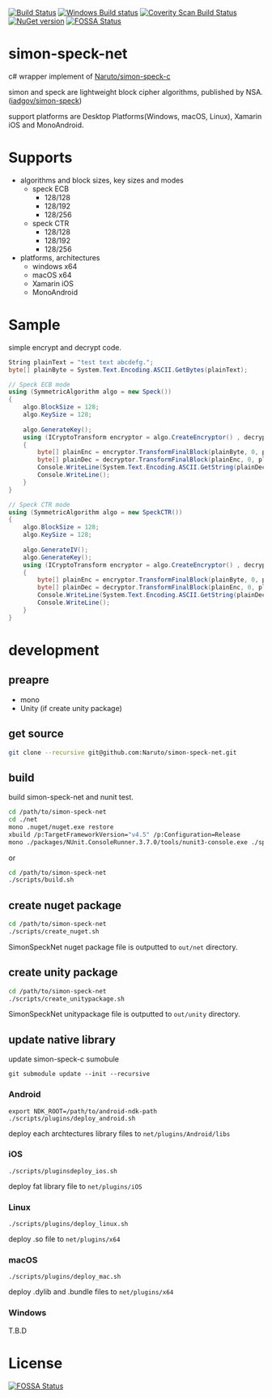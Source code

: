 [![Build Status](https://travis-ci.org/Naruto/simon-speck-net.svg?branch=develop)](https://travis-ci.org/Naruto/simon-speck-net?branch=develop)
[![Windows Build status](https://ci.appveyor.com/api/projects/status/uulln99smanqi05k?svg=true)](https://ci.appveyor.com/project/Naruto/simon-speck-net)
[![Coverity Scan Build Status](https://scan.coverity.com/projects/13827/badge.svg)](https://scan.coverity.com/projects/13827)
[![NuGet version](https://badge.fury.io/nu/simonspecknet.svg)](https://badge.fury.io/nu/simonspecknet)
[![FOSSA Status](https://app.fossa.io/api/projects/git%2Bgithub.com%2FNaruto%2Fsimon-speck-net.svg?type=shield)](https://app.fossa.io/projects/git%2Bgithub.com%2FNaruto%2Fsimon-speck-net?ref=badge_shield)
# simon-speck-net

c# wrapper implement of [Naruto/simon-speck-c](https://github.com/Naruto/simon-speck-c)

simon and speck are lightweight block cipher algorithms, published by NSA.([iadgov/simon-speck](https://github.com/iadgov/simon-speck))

support platforms are Desktop Platforms(Windows, macOS, Linux), Xamarin iOS and MonoAndroid.

# Supports

- algorithms and block sizes, key sizes and modes
    - speck ECB
        - 128/128
        - 128/192
        - 128/256
    - speck CTR
        - 128/128
        - 128/192
        - 128/256
- platforms, architectures
    - windows x64
    - macOS x64
    - Xamarin iOS
    - MonoAndroid


# Sample

simple encrypt and decrypt code.

```csharp
String plainText = "test text abcdefg.";
byte[] plainByte = System.Text.Encoding.ASCII.GetBytes(plainText);

// Speck ECB mode
using (SymmetricAlgorithm algo = new Speck())
{
    algo.BlockSize = 128;
    algo.KeySize = 128;
    
    algo.GenerateKey();
    using (ICryptoTransform encryptor = algo.CreateEncryptor() , decryptor = algo.CreateDecryptor())
    {
        byte[] plainEnc = encryptor.TransformFinalBlock(plainByte, 0, plainByte.Length);
        byte[] plainDec = decryptor.TransformFinalBlock(plainEnc, 0, plainEnc.Length);
        Console.WriteLine(System.Text.Encoding.ASCII.GetString(plainDec));
        Console.WriteLine();
    }
}

// Speck CTR mode
using (SymmetricAlgorithm algo = new SpeckCTR())
{
    algo.BlockSize = 128;
    algo.KeySize = 128;
    
    algo.GenerateIV();
    algo.GenerateKey();
    using (ICryptoTransform encryptor = algo.CreateEncryptor() , decryptor = algo.CreateDecryptor())
    {
        byte[] plainEnc = encryptor.TransformFinalBlock(plainByte, 0, plainByte.Length);
        byte[] plainDec = decryptor.TransformFinalBlock(plainEnc, 0, plainEnc.Length);
        Console.WriteLine(System.Text.Encoding.ASCII.GetString(plainDec));
        Console.WriteLine();
    }
}
```

# development
## preapre

- mono
- Unity (if create unity package)

## get source

```bash
git clone --recursive git@github.com:Naruto/simon-speck-net.git
```

## build

build simon-speck-net and nunit test.

```bash
cd /path/to/simon-speck-net
cd ./net
mono .nuget/nuget.exe restore
xbuild /p:TargetFrameworkVersion="v4.5" /p:Configuration=Release
mono ./packages/NUnit.ConsoleRunner.3.7.0/tools/nunit3-console.exe ./speckTest/bin/Release/speckTest.dll
```

or

```bash
cd /path/to/simon-speck-net
./scripts/build.sh
```

## create nuget package

```bash
cd /path/to/simon-speck-net
./scripts/create_nuget.sh
```

SimonSpeckNet nuget package file is outputted to `out/net` directory.

## create unity package

```bash
cd /path/to/simon-speck-net
./scripts/create_unitypackage.sh
```

SimonSpeckNet unitypackage file is outputted to `out/unity` directory.

## update native library

update simon-speck-c sumobule

```
git submodule update --init --recursive
```

### Android

```
export NDK_ROOT=/path/to/android-ndk-path
./scripts/plugins/deploy_android.sh
```

deploy each archtectures library files to `net/plugins/Android/libs`

### iOS
```
./scripts/pluginsdeploy_ios.sh
```

deploy fat library file to `net/plugins/iOS`

### Linux

```
./scripts/plugins/deploy_linux.sh
```
deploy .so file to `net/plugins/x64`

### macOS

```
./scripts/plugins/deploy_mac.sh
```

deploy .dylib and .bundle files to `net/plugins/x64`

### Windows
T.B.D

# License
[![FOSSA Status](https://app.fossa.io/api/projects/git%2Bgithub.com%2FNaruto%2Fsimon-speck-net.svg?type=large)](https://app.fossa.io/projects/git%2Bgithub.com%2FNaruto%2Fsimon-speck-net?ref=badge_large)
